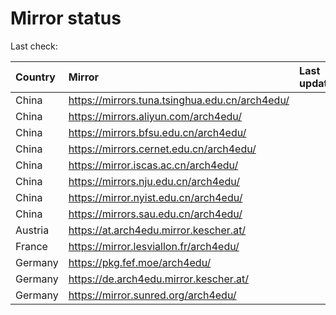 <script src="./time.js"></script>
# Mirror status
Last check: <script type="text/javascript">localize(1715779261.951103);</script>

|Country|Mirror|Last update|
|:------|:-----|:----------|
|China|https://mirrors.tuna.tsinghua.edu.cn/arch4edu/|<script type="text/javascript">localize(1715755112);</script>|
|China|https://mirrors.aliyun.com/arch4edu/|<script type="text/javascript">localize(1715755112);</script>|
|China|https://mirrors.bfsu.edu.cn/arch4edu/|<script type="text/javascript">localize(1715755112);</script>|
|China|https://mirrors.cernet.edu.cn/arch4edu/|<script type="text/javascript">localize(1715755112);</script>|
|China|https://mirror.iscas.ac.cn/arch4edu/|<script type="text/javascript">localize(1715755112);</script>|
|China|https://mirrors.nju.edu.cn/arch4edu/|<script type="text/javascript">localize(1715711699);</script>|
|China|https://mirror.nyist.edu.cn/arch4edu/|<script type="text/javascript">localize(1715755112);</script>|
|China|https://mirrors.sau.edu.cn/arch4edu/|<script type="text/javascript">localize(1715755112);</script>|
|Austria|https://at.arch4edu.mirror.kescher.at/|<script type="text/javascript">localize(1715755112);</script>|
|France|https://mirror.lesviallon.fr/arch4edu/|<script type="text/javascript">localize(1715755112);</script>|
|Germany|https://pkg.fef.moe/arch4edu/|<script type="text/javascript">localize(1715755112);</script>|
|Germany|https://de.arch4edu.mirror.kescher.at/|<script type="text/javascript">localize(1715755112);</script>|
|Germany|https://mirror.sunred.org/arch4edu/|<script type="text/javascript">localize(1715755112);</script>|

<script src="./tablefilter/tablefilter.js"></script>
<script src="./table.js"></script>